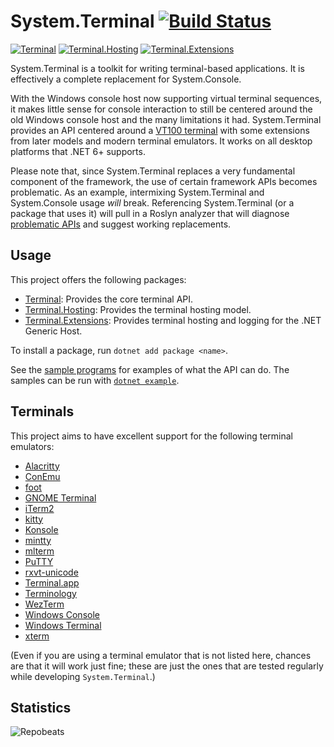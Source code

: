 # System.Terminal [![Build Status](https://github.com/alexrp/system-terminal/actions/workflows/build.yml/badge.svg)](https://github.com/alexrp/system-terminal/actions/workflows/build.yml)

[![Terminal](https://img.shields.io/nuget/v/Terminal.svg?label=Terminal)](https://www.nuget.org/packages/Terminal)
[![Terminal.Hosting](https://img.shields.io/nuget/v/Terminal.Hosting.svg?label=Terminal.Hosting)](https://www.nuget.org/packages/Terminal.Hosting)
[![Terminal.Extensions](https://img.shields.io/nuget/v/Terminal.Extensions.svg?label=Terminal.Extensions)](https://www.nuget.org/packages/Terminal.Extensions)

System.Terminal is a toolkit for writing terminal-based applications. It is
effectively a complete replacement for System.Console.

With the Windows console host now supporting virtual terminal sequences, it
makes little sense for console interaction to still be centered around the old
Windows console host and the many limitations it had. System.Terminal provides
an API centered around a [VT100 terminal](https://vt100.net) with some
extensions from later models and modern terminal emulators. It works on all
desktop platforms that .NET 6+ supports.

Please note that, since System.Terminal replaces a very fundamental component of
the framework, the use of certain framework APIs becomes problematic. As an
example, intermixing System.Terminal and System.Console usage *will* break.
Referencing System.Terminal (or a package that uses it) will pull in a Roslyn
analyzer that will diagnose
[problematic APIs](src/core/buildTransitive/BannedSymbols.txt) and suggest
working replacements.

## Usage

This project offers the following packages:

* [Terminal](https://www.nuget.org/packages/Terminal): Provides the core
  terminal API.
* [Terminal.Hosting](https://www.nuget.org/packages/Terminal.Hosting): Provides
  the terminal hosting model.
* [Terminal.Extensions](https://www.nuget.org/packages/Terminal.Extensions):
  Provides terminal hosting and logging for the .NET Generic Host.

To install a package, run `dotnet add package <name>`.

See the [sample programs](src/samples) for examples of what the API can do. The
samples can be run with
[`dotnet example`](https://github.com/patriksvensson/dotnet-example).

## Terminals

This project aims to have excellent support for the following terminal
emulators:

* [Alacritty](https://github.com/alacritty/alacritty)
* [ConEmu](https://conemu.github.io)
* [foot](https://codeberg.org/dnkl/foot)
* [GNOME Terminal](https://help.gnome.org/users/gnome-terminal/stable)
* [iTerm2](https://iterm2.com)
* [kitty](https://sw.kovidgoyal.net/kitty)
* [Konsole](https://konsole.kde.org)
* [mintty](https://mintty.github.io)
* [mlterm](http://mlterm.sourceforge.net)
* [PuTTY](https://www.putty.org)
* [rxvt-unicode](http://software.schmorp.de/pkg/rxvt-unicode.html)
* [Terminal.app](https://support.apple.com/guide/terminal/welcome/mac)
* [Terminology](https://terminolo.gy)
* [WezTerm](https://wezfurlong.org/wezterm)
* [Windows Console](https://docs.microsoft.com/en-us/windows/console)
* [Windows Terminal](https://aka.ms/terminal)
* [xterm](https://invisible-island.net/xterm)

(Even if you are using a terminal emulator that is not listed here, chances are
that it will work just fine; these are just the ones that are tested regularly
while developing `System.Terminal`.)

## Statistics

![Repobeats](https://repobeats.axiom.co/api/embed/56d1f4cda2c680fe93627ab2f884a3ce78c7d1d6.svg)
